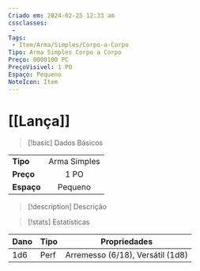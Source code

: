 ```yaml
---
Criado em: 2024-02-25 12:33 am
cssclasses:
 - 
Tags:
 - Item/Arma/Simples/Corpo-a-Corpo
Tipo: Arma Simples Corpo a Corpo
Preço: 0000100 PC
PreçoVisivel: 1 PO
Espaço: Pequeno
NoteIcon: Item
---
```

# [[Lança]]

> [!basic] Dados Básicos
> 
|            |     |
| ---------- |:---:|
| **Tipo**   |   Arma Simples   |
| **Preço**  |   1 PO   |
| **Espaço** |   Pequeno   |
>
 
> [!description] Descrição
> 
>

> [!stats] Estatísticas
>
| Dano  | Tipo | Propriedades |
| --- | ----- | ----------- |
|  1d6   |  Perf     |  Arremesso (6/18), Versátil (1d8)           |
